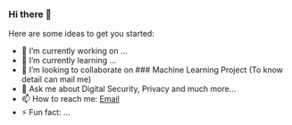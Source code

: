 ### Hi there 👋



Here are some ideas to get you started:

- 🔭 I’m currently working on ...
- 🌱 I’m currently learning ...
- 👯 I’m looking to collaborate on ### Machine Learning Project (To know detail can mail me)
- 💬 Ask me about Digital Security, Privacy and much more... 
- 📫 How to reach me: [Email](emailto:59r@protonmail.com)
- ⚡ Fun fact: ...
